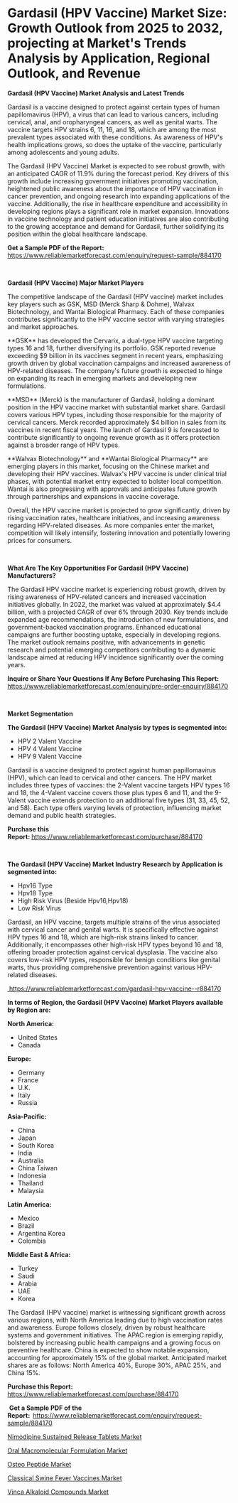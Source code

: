<p><h1>Gardasil (HPV Vaccine) Market Size: Growth Outlook from 2025 to 2032, projecting at Market's Trends Analysis by Application, Regional Outlook, and Revenue</h1></p><p><strong>Gardasil (HPV Vaccine) Market Analysis and Latest Trends</strong></p>
<p><p>Gardasil is a vaccine designed to protect against certain types of human papillomavirus (HPV), a virus that can lead to various cancers, including cervical, anal, and oropharyngeal cancers, as well as genital warts. The vaccine targets HPV strains 6, 11, 16, and 18, which are among the most prevalent types associated with these conditions. As awareness of HPV's health implications grows, so does the uptake of the vaccine, particularly among adolescents and young adults.</p><p>The Gardasil (HPV Vaccine) Market is expected to see robust growth, with an anticipated CAGR of 11.9% during the forecast period. Key drivers of this growth include increasing government initiatives promoting vaccination, heightened public awareness about the importance of HPV vaccination in cancer prevention, and ongoing research into expanding applications of the vaccine. Additionally, the rise in healthcare expenditure and accessibility in developing regions plays a significant role in market expansion. Innovations in vaccine technology and patient education initiatives are also contributing to the growing acceptance and demand for Gardasil, further solidifying its position within the global healthcare landscape.</p></p>
<p><strong>Get a Sample PDF of the Report:&nbsp;</strong> <a href="https://www.reliablemarketforecast.com/enquiry/request-sample/884170?utm_campaign=1102&utm_medium=2&utm_source=Github&utm_content=ia&utm_term=09032025&utm_id=gardasil-hpv-vaccine">https://www.reliablemarketforecast.com/enquiry/request-sample/884170</a></p>
<p>&nbsp;</p>
<p><strong>Gardasil (HPV Vaccine) Major Market Players</strong></p>
<p><p>The competitive landscape of the Gardasil (HPV vaccine) market includes key players such as GSK, MSD (Merck Sharp & Dohme), Walvax Biotechnology, and Wantai Biological Pharmacy. Each of these companies contributes significantly to the HPV vaccine sector with varying strategies and market approaches.</p><p>**GSK** has developed the Cervarix, a dual-type HPV vaccine targeting types 16 and 18, further diversifying its portfolio. GSK reported revenue exceeding $9 billion in its vaccines segment in recent years, emphasizing growth driven by global vaccination campaigns and increased awareness of HPV-related diseases. The company's future growth is expected to hinge on expanding its reach in emerging markets and developing new formulations.</p><p>**MSD** (Merck) is the manufacturer of Gardasil, holding a dominant position in the HPV vaccine market with substantial market share. Gardasil covers various HPV types, including those responsible for the majority of cervical cancers. Merck recorded approximately $4 billion in sales from its vaccines in recent fiscal years. The launch of Gardasil 9 is forecasted to contribute significantly to ongoing revenue growth as it offers protection against a broader range of HPV types.</p><p>**Walvax Biotechnology** and **Wantai Biological Pharmacy** are emerging players in this market, focusing on the Chinese market and developing their HPV vaccines. Walvax's HPV vaccine is under clinical trial phases, with potential market entry expected to bolster local competition. Wantai is also progressing with approvals and anticipates future growth through partnerships and expansions in vaccine coverage.</p><p>Overall, the HPV vaccine market is projected to grow significantly, driven by rising vaccination rates, healthcare initiatives, and increasing awareness regarding HPV-related diseases. As more companies enter the market, competition will likely intensify, fostering innovation and potentially lowering prices for consumers.</p></p>
<p>&nbsp;</p>
<p><strong>What Are The Key Opportunities For Gardasil (HPV Vaccine) Manufacturers?</strong></p>
<p><p>The Gardasil HPV vaccine market is experiencing robust growth, driven by rising awareness of HPV-related cancers and increased vaccination initiatives globally. In 2022, the market was valued at approximately $4.4 billion, with a projected CAGR of over 6% through 2030. Key trends include expanded age recommendations, the introduction of new formulations, and government-backed vaccination programs. Enhanced educational campaigns are further boosting uptake, especially in developing regions. The market outlook remains positive, with advancements in genetic research and potential emerging competitors contributing to a dynamic landscape aimed at reducing HPV incidence significantly over the coming years.</p></p>
<p><strong>Inquire or Share Your Questions If Any Before Purchasing This Report:</strong> <a href="https://www.reliablemarketforecast.com/enquiry/pre-order-enquiry/884170?utm_campaign=1102&utm_medium=2&utm_source=Github&utm_content=ia&utm_term=09032025&utm_id=gardasil-hpv-vaccine">https://www.reliablemarketforecast.com/enquiry/pre-order-enquiry/884170</a></p>
<p>&nbsp;</p>
<p><strong>Market Segmentation</strong></p>
<p><strong>The Gardasil (HPV Vaccine) Market Analysis by types is segmented into:</strong></p>
<p><ul><li>HPV 2 Valent Vaccine</li><li>HPV 4 Valent Vaccine</li><li>HPV 9 Valent Vaccine</li></ul></p>
<p><p>Gardasil is a vaccine designed to protect against human papillomavirus (HPV), which can lead to cervical and other cancers. The HPV market includes three types of vaccines: the 2-Valent vaccine targets HPV types 16 and 18, the 4-Valent vaccine covers those plus types 6 and 11, and the 9-Valent vaccine extends protection to an additional five types (31, 33, 45, 52, and 58). Each type offers varying levels of protection, influencing market demand and public health strategies.</p></p>
<p><strong>Purchase this Report:&nbsp;</strong><a href="https://www.reliablemarketforecast.com/purchase/884170?utm_campaign=1102&utm_medium=2&utm_source=Github&utm_content=ia&utm_term=09032025&utm_id=gardasil-hpv-vaccine">https://www.reliablemarketforecast.com/purchase/884170</a></p>
<p>&nbsp;</p>
<p><strong>The Gardasil (HPV Vaccine) Market Industry Research by Application is segmented into:</strong></p>
<p><ul><li>Hpv16 Type</li><li>Hpv18 Type</li><li>High Risk Virus (Beside Hpv16,Hpv18)</li><li>Low Risk Virus</li></ul></p>
<p><p>Gardasil, an HPV vaccine, targets multiple strains of the virus associated with cervical cancer and genital warts. It is specifically effective against HPV types 16 and 18, which are high-risk strains linked to cancer. Additionally, it encompasses other high-risk HPV types beyond 16 and 18, offering broader protection against cervical dysplasia. The vaccine also covers low-risk HPV types, responsible for benign conditions like genital warts, thus providing comprehensive prevention against various HPV-related diseases.</p></p>
<p><a href="https://www.reliablemarketforecast.com/gardasil-hpv-vaccine--r884170?utm_campaign=1102&utm_medium=2&utm_source=Github&utm_content=ia&utm_term=09032025&utm_id=gardasil-hpv-vaccine">&nbsp;https://www.reliablemarketforecast.com/gardasil-hpv-vaccine--r884170</a></p>
<p><strong>In terms of Region, the Gardasil (HPV Vaccine) Market Players available by Region are:</strong></p>
<p>
    <p> <strong> North America: </strong>
        <ul>
            <li>United States</li>
            <li>Canada</li>
        </ul>
        </p> 
    <p> <strong> Europe: </strong>
        <ul>
            <li>Germany</li>
            <li>France</li>
            <li>U.K.</li>
            <li>Italy</li>
            <li>Russia</li>
        </ul>
        </p> 
    <p> <strong> Asia-Pacific: </strong>
        <ul>
            <li>China</li>
            <li>Japan</li>
            <li>South Korea</li>
            <li>India</li>
            <li>Australia</li>
            <li>China Taiwan</li>
            <li>Indonesia</li>
            <li>Thailand</li>
            <li>Malaysia</li>
        </ul>
        </p> 
    <p> <strong> Latin America: </strong>
        <ul>
            <li>Mexico</li>
            <li>Brazil</li>
            <li>Argentina Korea</li>
            <li>Colombia</li>
        </ul>
        </p> 
    <p> <strong> Middle East & Africa: </strong>
        <ul>
            <li>Turkey</li>
            <li>Saudi</li>
            <li>Arabia</li>
            <li>UAE</li>
            <li>Korea</li>
        </ul>
    </p>
    </p>
<p><p>The Gardasil (HPV vaccine) market is witnessing significant growth across various regions, with North America leading due to high vaccination rates and awareness. Europe follows closely, driven by robust healthcare systems and government initiatives. The APAC region is emerging rapidly, bolstered by increasing public health campaigns and a growing focus on preventive healthcare. China is expected to show notable expansion, accounting for approximately 15% of the global market. Anticipated market shares are as follows: North America 40%, Europe 30%, APAC 25%, and China 15%.</p></p>
<p><strong>Purchase this Report: </strong><a href="https://www.reliablemarketforecast.com/purchase/884170?utm_campaign=1102&utm_medium=2&utm_source=Github&utm_content=ia&utm_term=09032025&utm_id=gardasil-hpv-vaccine">https://www.reliablemarketforecast.com/purchase/884170</a></p>
<p>&nbsp;<strong>Get a Sample PDF of the Report:&nbsp;&nbsp;</strong><a href="https://www.reliablemarketforecast.com/enquiry/request-sample/884170?utm_campaign=1102&utm_medium=2&utm_source=Github&utm_content=ia&utm_term=09032025&utm_id=gardasil-hpv-vaccine">https://www.reliablemarketforecast.com/enquiry/request-sample/884170</a></p>
<p><strong></strong></p>
<p><p><a href="https://github.com/akitamegge65/Market-Research-Report-List-1/blob/main/nimodipine-sustained-release-tablets-market.md?utm_campaign=1102&utm_medium=2&utm_source=Github&utm_content=ia&utm_term=09032025&utm_id=gardasil-hpv-vaccine">Nimodipine Sustained Release Tablets Market</a></p><p><a href="https://github.com/gauldvikerm6/Market-Research-Report-List-1/blob/main/oral-macromolecular-formulation-market.md?utm_campaign=1102&utm_medium=2&utm_source=Github&utm_content=ia&utm_term=09032025&utm_id=gardasil-hpv-vaccine">Oral Macromolecular Formulation Market</a></p><p><a href="https://github.com/benasjuettk3/Market-Research-Report-List-1/blob/main/osteo-peptide-market.md?utm_campaign=1102&utm_medium=2&utm_source=Github&utm_content=ia&utm_term=09032025&utm_id=gardasil-hpv-vaccine">Osteo Peptide Market</a></p><p><a href="https://github.com/cingozascard/Market-Research-Report-List-1/blob/main/classical-swine-fever-vaccines-market.md?utm_campaign=1102&utm_medium=2&utm_source=Github&utm_content=ia&utm_term=09032025&utm_id=gardasil-hpv-vaccine">Classical Swine Fever Vaccines Market</a></p><p><a href="https://github.com/ardgenoud/Market-Research-Report-List-1/blob/main/vinca-alkaloid-compounds-market.md?utm_campaign=1102&utm_medium=2&utm_source=Github&utm_content=ia&utm_term=09032025&utm_id=gardasil-hpv-vaccine">Vinca Alkaloid Compounds Market</a></p></p>